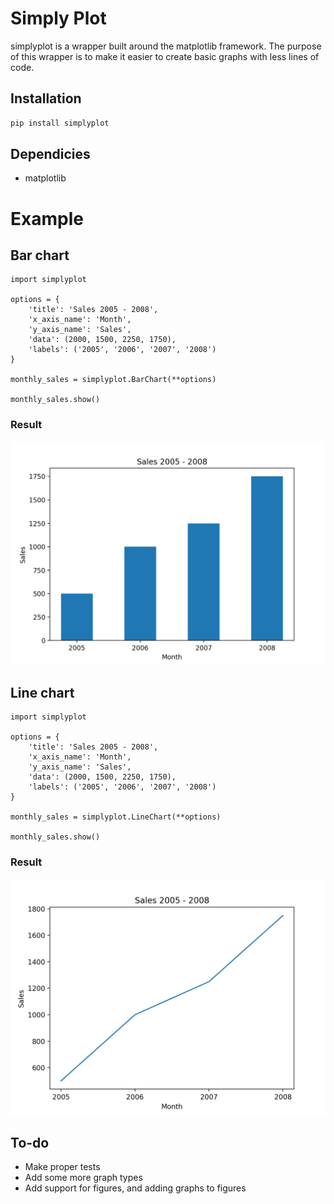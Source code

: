 # Simply Plot

simplyplot is a wrapper built around the matplotlib framework. The purpose of
this wrapper is to make it easier to create basic graphs with less lines of code.

## Installation
```bash
pip install simplyplot
```

## Dependicies

- matplotlib

# Example
## Bar chart
```language=python
import simplyplot

options = {
	'title': 'Sales 2005 - 2008',
	'x_axis_name': 'Month',
	'y_axis_name': 'Sales',
	'data': (2000, 1500, 2250, 1750),
	'labels': ('2005', '2006', '2007', '2008')
}

monthly_sales = simplyplot.BarChart(**options)

monthly_sales.show()
```

### Result

![Test](example_images/bar_chart_example.png)

## Line chart

```language=python
import simplyplot

options = {
	'title': 'Sales 2005 - 2008',
	'x_axis_name': 'Month',
	'y_axis_name': 'Sales',
	'data': (2000, 1500, 2250, 1750),
	'labels': ('2005', '2006', '2007', '2008')
}

monthly_sales = simplyplot.LineChart(**options)

monthly_sales.show()
```

### Result

![Test](example_images/line_chart_example.png)

## To-do

- Make proper tests
- Add some more graph types
- Add support for figures, and adding graphs to figures
